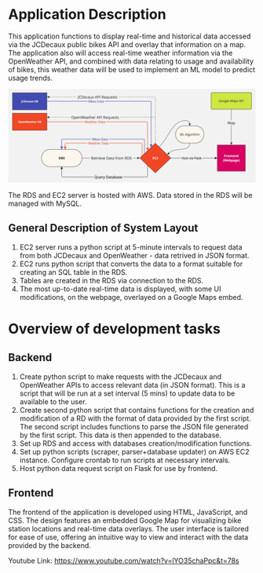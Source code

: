 # Application Description

This application functions to display real-time and historical data accessed via the JCDecaux public bikes API and overlay that information on a map. The application also will access real-time weather information via the OpenWeather API, and combined with data relating to usage
and availability of bikes, this weather data will be used to implement an ML model to predict usage trends.

![alt text](Images/FCNew.jpg "Title")



The RDS and EC2 server is hosted with AWS.
Data stored in the RDS will be managed with MySQL.


## General Description of System Layout

1. EC2 server runs a python script at 5-minute intervals to request data from both JCDecaux and OpenWeather - data retrived in JSON format.
2. EC2 runs python script that converts the data to a format suitable for creating an SQL table in the RDS.
3. Tables are created in the RDS via connection to the RDS.
4. The most up-to-date real-time data is displayed, with some UI modifications, on the webpage, overlayed on a Google Maps embed.

# Overview of development tasks

## Backend

1. Create python script to make requests with the JCDecaux and OpenWeather APIs to access relevant data (in JSON format). This is a script that will be run at a set interval (5 mins) to update data to be available to the user.
2. Create second python script that contains functions for the creation and modification of a RD with the format of data provided by the first script. The second script includes functions to parse the JSON file generated by the first script. This data is then appended to the database.
3. Set up RDS and access with databases creation/modification functions.
4. Set up python scripts (scraper, parser+database updater) on AWS EC2 instance. Configure crontab to run scripts at necessary intervals.
5. Host python data request script on Flask for use by frontend.

## Frontend
The frontend of the application is developed using HTML, JavaScript, and CSS. The design features an embedded Google Map for visualizing bike station locations and real-time data overlays. The user interface is tailored for ease of use, offering an intuitive way to view and interact with the data provided by the backend.

Youtube Link: https://www.youtube.com/watch?v=lYO35chaPpc&t=78s
